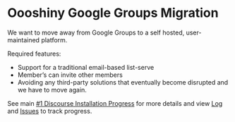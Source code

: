 # Oooshiny Google Groups Migration

We want to move away from Google Groups to a self hosted, user-maintained platform.

Required features:

 - Support for a traditional email-based list-serve
 - Member’s can invite other members
 - Avoiding any third-party solutions that eventually become disrupted and we have to move again.

See main [#1 Discourse Installation Progress](https://github.com/OooShiny-Community/migration/issues/1) for more details and view [Log](https://github.com/OooShiny-Community/migration/blob/master/LOG.md) and [Issues](https://github.com/OooShiny-Community/migration/issues) to track progress.

